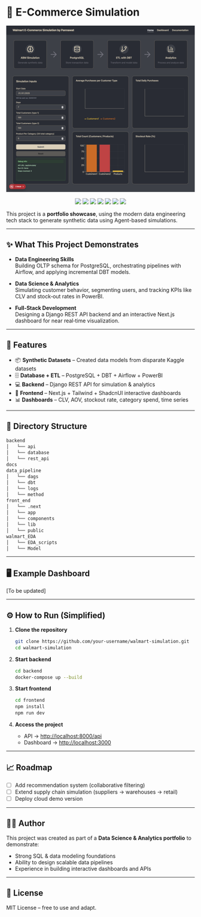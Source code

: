 # 🛒  E-Commerce Simulation

![Main Page](./docs/Main_page.png)

<p align="center">
  <img src="https://img.shields.io/badge/Status-Active-success?style=flat-square" />
  <img src="https://img.shields.io/badge/Tech-PostgreSQL-blue?style=flat-square&logo=postgresql" />
  <img src="https://img.shields.io/badge/Tech-Python-yellow?style=flat-square&logo=python" />
  <img src="https://img.shields.io/badge/Tech-DBT-orange?style=flat-square" />
  <img src="https://img.shields.io/badge/Tech-Airflow-lightblue?style=flat-square&logo=apache-airflow" />
  <img src="https://img.shields.io/badge/Tech-Next.js-black?style=flat-square&logo=nextdotjs" />
  <img src="https://img.shields.io/badge/Tech-Django-green?style=flat-square&logo=django" />
</p>

This project is a **portfolio showcase**, using the modern data engineering tech stack to generate synthetic data using Agent-based simulations.  

---

## ✨ What This Project Demonstrates

- **Data Engineering Skills**  
  Building OLTP schema for PostgreSQL, orchestrating pipelines with Airflow, and applying incremental DBT models.  

- **Data Science & Analytics**  
  Simulating customer behavior, segmenting users, and tracking KPIs like CLV and stock‑out rates in PowerBI.  

- **Full‑Stack Development**  
  Designing a Django REST API backend and an interactive Next.js dashboard for near real‑time visualization.  

---

## 🚀 Features

- 📦 **Synthetic Datasets** – Created data models from disparate Kaggle datasets
- 🗄 **Database + ETL** – PostgreSQL + DBT + Airflow + PowerBI
- 💻 **Backend** – Django REST API for simulation & analytics  
- 🎨 **Frontend** – Next.js + Tailwind + ShadcnUI interactive dashboards  
- 📊 **Dashboards** – CLV, AOV, stockout rate, category spend, time series  

---

## 📖 Directory Structure 

```text
backend
│   └── api
│   └── database
│   └── rest_api
docs
data_pipeline
│   └── dags
│   └── dbt
│   └── logs
│   └── method
front_end
│   └── .next
│   └── app
│   └── components
│   └── lib
│   └── public
walmart_EDA
│   └── EDA_scripts
│   └── Model
```

---

## 🖥 Example Dashboard

[To be updated]

---

## ⚙️ How to Run (Simplified)

1. **Clone the repository**
   ```bash
   git clone https://github.com/your-username/walmart-simulation.git
   cd walmart-simulation
   ```

2. **Start backend**
   ```bash
   cd backend
   docker-compose up --build
   ```

3. **Start frontend**
   ```bash
   cd frontend
   npm install
   npm run dev
   ```

4. **Access the project**
   - API → [http://localhost:8000/api](http://localhost:8000/api)  
   - Dashboard → [http://localhost:3000](http://localhost:3000)  

---

## 📈 Roadmap

- [ ] Add recommendation system (collaborative filtering)  
- [ ] Extend supply chain simulation (suppliers → warehouses → retail)  
- [ ] Deploy cloud demo version  

---

## 👨‍💻 Author

This project was created as part of a **Data Science & Analytics portfolio** to demonstrate:  
- Strong SQL & data modeling foundations  
- Ability to design scalable data pipelines  
- Experience in building interactive dashboards and APIs  

---

## 📜 License

MIT License – free to use and adapt.  
